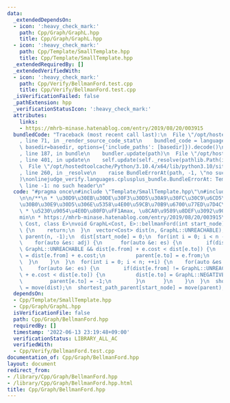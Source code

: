 ```yaml
---
data:
  _extendedDependsOn:
  - icon: ':heavy_check_mark:'
    path: Cpp/Graph/GraphL.hpp
    title: Cpp/Graph/GraphL.hpp
  - icon: ':heavy_check_mark:'
    path: Cpp/Template/SmallTemplate.hpp
    title: Cpp/Template/SmallTemplate.hpp
  _extendedRequiredBy: []
  _extendedVerifiedWith:
  - icon: ':heavy_check_mark:'
    path: Cpp/Verify/BellmanFord.test.cpp
    title: Cpp/Verify/BellmanFord.test.cpp
  _isVerificationFailed: false
  _pathExtension: hpp
  _verificationStatusIcon: ':heavy_check_mark:'
  attributes:
    links:
    - https://mhrb-minase.hatenablog.com/entry/2019/08/20/003915
  bundledCode: "Traceback (most recent call last):\n  File \"/opt/hostedtoolcache/Python/3.10.4/x64/lib/python3.10/site-packages/onlinejudge_verify/documentation/build.py\"\
    , line 71, in _render_source_code_stat\n    bundled_code = language.bundle(stat.path,\
    \ basedir=basedir, options={'include_paths': [basedir]}).decode()\n  File \"/opt/hostedtoolcache/Python/3.10.4/x64/lib/python3.10/site-packages/onlinejudge_verify/languages/cplusplus.py\"\
    , line 187, in bundle\n    bundler.update(path)\n  File \"/opt/hostedtoolcache/Python/3.10.4/x64/lib/python3.10/site-packages/onlinejudge_verify/languages/cplusplus_bundle.py\"\
    , line 401, in update\n    self.update(self._resolve(pathlib.Path(included), included_from=path))\n\
    \  File \"/opt/hostedtoolcache/Python/3.10.4/x64/lib/python3.10/site-packages/onlinejudge_verify/languages/cplusplus_bundle.py\"\
    , line 260, in _resolve\n    raise BundleErrorAt(path, -1, \"no such header\"\
    )\nonlinejudge_verify.languages.cplusplus_bundle.BundleErrorAt: Template/SmallTemplate.hpp:\
    \ line -1: no such header\n"
  code: "#pragma once\n#include \"Template/SmallTemplate.hpp\"\n#include \"Graph/GraphL.hpp\"\
    \n\n/**\n * \u30D9\u30EB\u30DE\u30F3\u30D5\u30A9\u30FC\u30C9\u6CD5\n * \u6709\u5411\
    \u30B0\u30E9\u30D5\u306E\u5358\u4E00\u59CB\u70B9\u6700\u77ED\u7D4C\u8DEF O(EV)\n\
    \ * \u5230\u9054\u4E0D\u80FD\uFF1Amax, \u8CA0\u9589\u8DEF\u3092\u901A\u308B\uFF1A\
    min\n * https://mhrb-minase.hatenablog.com/entry/2019/08/20/003915\n */\ntemplate<class\
    \ Cost, class E>\nvoid GraphL<Cost, E>::bellmanFord(int start_node) {\n  if(shortest_path_dist.count(start_node))\
    \ {\n    return;\n  }\n  vector<Cost> dist(n, GraphL::UNREACHABLE);\n  vector<int>\
    \ parent(n, -1);\n  dist[start_node] = 0;\n  for(int i = 0; i < n - 1; ++i) {\n\
    \    for(auto &es: adj) {\n      for(auto &e: es) {\n        if(dist[e.from] !=\
    \ GraphL::UNREACHABLE && dist[e.from] + e.cost < dist[e.to]) {\n          dist[e.to]\
    \ = dist[e.from] + e.cost;\n          parent[e.to] = e.from;\n        }\n    \
    \  }\n    }\n  }\n  for(int i = 0; i < n; ++i) {\n    for(auto &es: adj) {\n \
    \     for(auto &e: es) {\n        if(dist[e.from] != GraphL::UNREACHABLE && dist[e.from]\
    \ + e.cost < dist[e.to]) {\n          dist[e.to] = GraphL::NEGATIVE_CYCLE;\n \
    \         parent[e.to] = -1;\n        }\n      }\n    }\n  }\n  shortest_path_dist[start_node]\
    \ = move(dist);\n  shortest_path_parent[start_node] = move(parent);\n}"
  dependsOn:
  - Cpp/Template/SmallTemplate.hpp
  - Cpp/Graph/GraphL.hpp
  isVerificationFile: false
  path: Cpp/Graph/BellmanFord.hpp
  requiredBy: []
  timestamp: '2022-06-13 23:19:48+09:00'
  verificationStatus: LIBRARY_ALL_AC
  verifiedWith:
  - Cpp/Verify/BellmanFord.test.cpp
documentation_of: Cpp/Graph/BellmanFord.hpp
layout: document
redirect_from:
- /library/Cpp/Graph/BellmanFord.hpp
- /library/Cpp/Graph/BellmanFord.hpp.html
title: Cpp/Graph/BellmanFord.hpp
---
```


